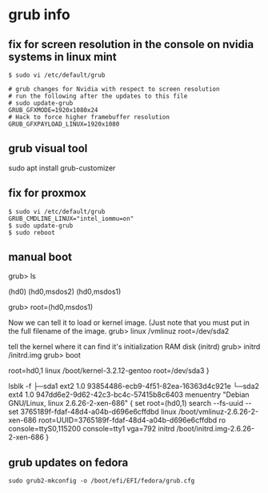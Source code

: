 # grub info

## fix for screen resolution in the console on nvidia systems in linux mint
```
$ sudo vi /etc/default/grub

# grub changes for Nvidia with respect to screen resolution
# run the following after the updates to this file
# sudo update-grub
GRUB_GFXMODE=1920x1080x24
# Hack to force higher framebuffer resolution
GRUB_GFXPAYLOAD_LINUX=1920x1080
```

## grub visual tool
sudo apt install grub-customizer

## fix for proxmox
```
$ sudo vi /etc/default/grub
GRUB_CMDLINE_LINUX="intel_iommu=on"
$ sudo update-grub
$ sudo reboot
```

## manual boot
grub> ls

(hd0) (hd0,msdos2) (hd0,msdos1)

grub> root=(hd0,msdos1)

Now we can tell it to load or kernel image. (Just note that you must put in the full filename of the image.
grub> linux /vmlinuz root=/dev/sda2

tell the kernel where it can find it's initialization RAM disk (initrd)
grub> initrd /initrd.img
grub> boot



root=hd0,1
linux /boot/kernel-3.2.12-gentoo root=/dev/sda3
}

lsblk -f
├─sda1 ext2     1.0                          93854486-ecb9-4f51-82ea-16363d4c921e
└─sda2 ext4     1.0                          947dd6e2-9d62-42c3-bc4c-57415b8c6403
menuentry "Debian GNU/Linux, linux 2.6.26-2-xen-686" {
    set root=(hd0,1)
    search --fs-uuid --set 3765189f-fdaf-48d4-a04b-d696e6cffdbd
    linux    /boot/vmlinuz-2.6.26-2-xen-686 root=UUID=3765189f-fdaf-48d4-a04b-d696e6cffdbd ro console=ttyS0,115200 console=tty1 vga=792
    initrd    /boot/initrd.img-2.6.26-2-xen-686
}


## grub updates on fedora
```
sudo grub2-mkconfig -o /boot/efi/EFI/fedora/grub.cfg
```
